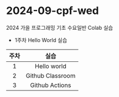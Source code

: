 # 2024-09-cpf-wed
2024 가을 프로그래밍 기초 수요일반 Colab 실습

* 1주차 Hello World 실습

| 주차 | 실습 |
|:-----:|:------:|
| 1  | Hello world |
| 2 | Github Classroom |
| 3 | Github Actions |
